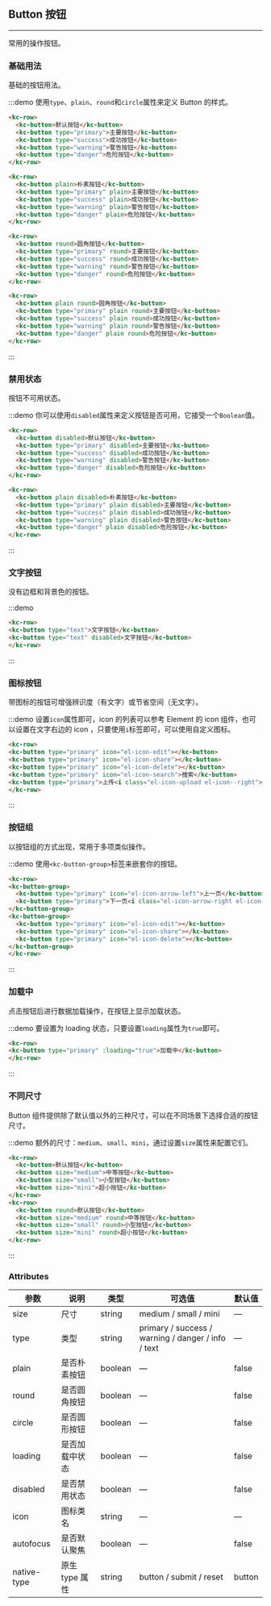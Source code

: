 <style lang="scss">
  .demo-block {
    div{
    	.el-row {
              margin-bottom: 20px;
            }
            .el-button + .el-button {
              margin-left: 10px;
            }
            .el-button-group {
              .el-button + .el-button {
                margin-left: 0;
              }

              & + .el-button-group {
                margin-left: 10px;
              }
            }
    }
  }
</style>

## Button 按钮
-------------------

常用的操作按钮。

### 基础用法

基础的按钮用法。

:::demo 使用`type`、`plain`、`round`和`circle`属性来定义 Button 的样式。

```html
<kc-row>
  <kc-button>默认按钮</kc-button>
  <kc-button type="primary">主要按钮</kc-button>
  <kc-button type="success">成功按钮</kc-button>
  <kc-button type="warning">警告按钮</kc-button>
  <kc-button type="danger">危险按钮</kc-button>
</kc-row>

<kc-row>
  <kc-button plain>朴素按钮</kc-button>
  <kc-button type="primary" plain>主要按钮</kc-button>
  <kc-button type="success" plain>成功按钮</kc-button>
  <kc-button type="warning" plain>警告按钮</kc-button>
  <kc-button type="danger" plain>危险按钮</kc-button>
</kc-row>

<kc-row>
  <kc-button round>圆角按钮</kc-button>
  <kc-button type="primary" round>主要按钮</kc-button>
  <kc-button type="success" round>成功按钮</kc-button>
  <kc-button type="warning" round>警告按钮</kc-button>
  <kc-button type="danger" round>危险按钮</kc-button>
</kc-row>

<kc-row>
  <kc-button plain round>圆角按钮</kc-button>
  <kc-button type="primary" plain round>主要按钮</kc-button>
  <kc-button type="success" plain round>成功按钮</kc-button>
  <kc-button type="warning" plain round>警告按钮</kc-button>
  <kc-button type="danger" plain round>危险按钮</kc-button>
</kc-row>
```
:::

### 禁用状态

按钮不可用状态。

:::demo 你可以使用`disabled`属性来定义按钮是否可用，它接受一个`Boolean`值。

```html
<kc-row>
  <kc-button disabled>默认按钮</kc-button>
  <kc-button type="primary" disabled>主要按钮</kc-button>
  <kc-button type="success" disabled>成功按钮</kc-button>
  <kc-button type="warning" disabled>警告按钮</kc-button>
  <kc-button type="danger" disabled>危险按钮</kc-button>
</kc-row>

<kc-row>
  <kc-button plain disabled>朴素按钮</kc-button>
  <kc-button type="primary" plain disabled>主要按钮</kc-button>
  <kc-button type="success" plain disabled>成功按钮</kc-button>
  <kc-button type="warning" plain disabled>警告按钮</kc-button>
  <kc-button type="danger" plain disabled>危险按钮</kc-button>
</kc-row>
```
:::

### 文字按钮

没有边框和背景色的按钮。

:::demo
```html
<kc-row>
<kc-button type="text">文字按钮</kc-button>
<kc-button type="text" disabled>文字按钮</kc-button>
</kc-row>
```
:::

### 图标按钮

带图标的按钮可增强辨识度（有文字）或节省空间（无文字）。

:::demo 设置`icon`属性即可，icon 的列表可以参考 Element 的 icon 组件，也可以设置在文字右边的 icon ，只要使用`i`标签即可，可以使用自定义图标。

```html
<kc-row>
<kc-button type="primary" icon="el-icon-edit"></kc-button>
<kc-button type="primary" icon="el-icon-share"></kc-button>
<kc-button type="primary" icon="el-icon-delete"></kc-button>
<kc-button type="primary" icon="el-icon-search">搜索</kc-button>
<kc-button type="primary">上传<i class="el-icon-upload el-icon--right"></i></kc-button>
</kc-row>
```
:::

### 按钮组

以按钮组的方式出现，常用于多项类似操作。

:::demo 使用`<kc-button-group>`标签来嵌套你的按钮。

```html
<kc-row>
<kc-button-group>
  <kc-button type="primary" icon="el-icon-arrow-left">上一页</kc-button>
  <kc-button type="primary">下一页<i class="el-icon-arrow-right el-icon--right"></i></kc-button>
</kc-button-group>
<kc-button-group>
  <kc-button type="primary" icon="el-icon-edit"></kc-button>
  <kc-button type="primary" icon="el-icon-share"></kc-button>
  <kc-button type="primary" icon="el-icon-delete"></kc-button>
</kc-button-group>
</kc-row>
```
:::

### 加载中

点击按钮后进行数据加载操作，在按钮上显示加载状态。

:::demo 要设置为 loading 状态，只要设置`loading`属性为`true`即可。

```html
<kc-row>
<kc-button type="primary" :loading="true">加载中</kc-button>
</kc-row>
```
:::

### 不同尺寸

Button 组件提供除了默认值以外的三种尺寸，可以在不同场景下选择合适的按钮尺寸。

:::demo 额外的尺寸：`medium`、`small`、`mini`，通过设置`size`属性来配置它们。

```html
<kc-row>
  <kc-button>默认按钮</kc-button>
  <kc-button size="medium">中等按钮</kc-button>
  <kc-button size="small">小型按钮</kc-button>
  <kc-button size="mini">超小按钮</kc-button>
</kc-row>
<kc-row>
  <kc-button round>默认按钮</kc-button>
  <kc-button size="medium" round>中等按钮</kc-button>
  <kc-button size="small" round>小型按钮</kc-button>
  <kc-button size="mini" round>超小按钮</kc-button>
</kc-row>
```
:::

### Attributes
| 参数      | 说明    | 类型      | 可选值       | 默认值   |
|---------- |-------- |---------- |-------------  |-------- |
| size     | 尺寸   | string  |   medium / small / mini            |    —     |
| type     | 类型   | string    |   primary / success / warning / danger / info / text |     —    |
| plain     | 是否朴素按钮   | boolean    | — | false   |
| round     | 是否圆角按钮   | boolean    | — | false   |
| circle     | 是否圆形按钮   | boolean    | — | false   |
| loading     | 是否加载中状态   | boolean    | — | false   |
| disabled  | 是否禁用状态    | boolean   | —   | false   |
| icon  | 图标类名 | string   |  —  |  —  |
| autofocus  | 是否默认聚焦 | boolean   |  —  |  false  |
| native-type | 原生 type 属性 | string | button / submit / reset | button |
